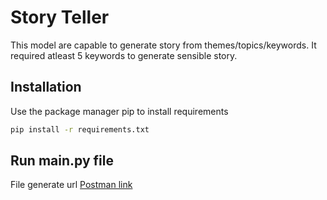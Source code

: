 # Story Teller

This model are capable to generate story from themes/topics/keywords. It required atleast 5 keywords 
to generate sensible story.

## Installation

Use the package manager pip to install requirements

```bash
pip install -r requirements.txt
```

## Run main.py file
File generate url [Postman link](http://127.0.0.1:5000/StoryTeller)